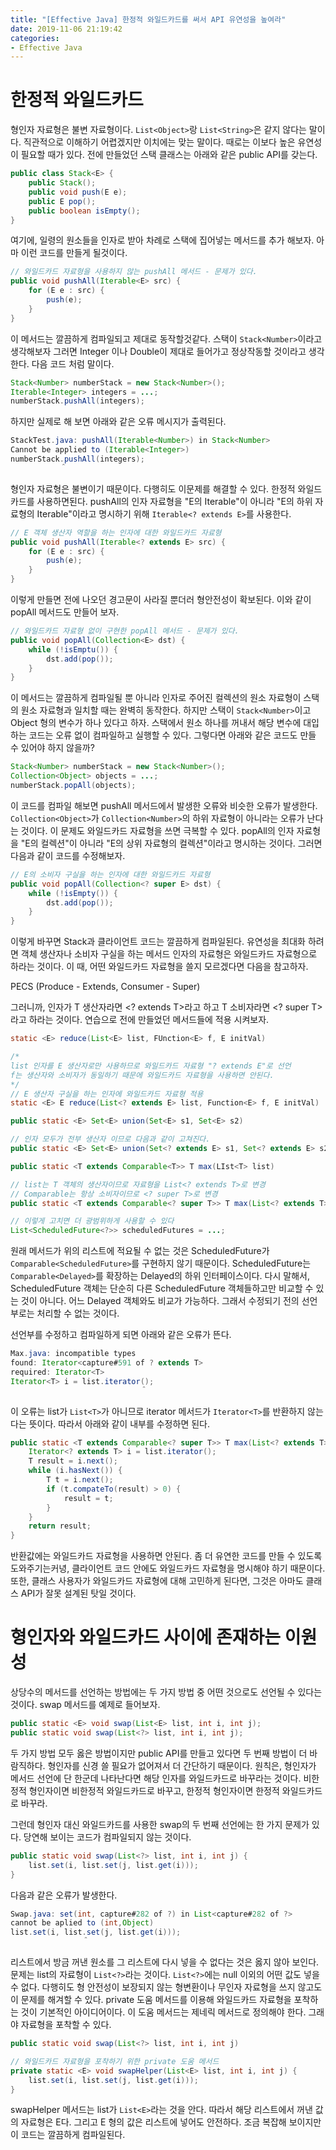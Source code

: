 ```yaml
---
title: "[Effective Java] 한정적 와일드카드를 써서 API 유연성을 높여라"
date: 2019-11-06 21:19:42
categories:
- Effective Java
---
```


# 한정적 와일드카드
형인자 자료형은 불변 자료형이다. `List<Object>`랑 `List<String>`은 같지 않다는 말이다. 직관적으로 이해하기 어렵겠지만 이치에는 맞는 말이다. 때로는 이보다 높은 유연성이 필요할 때가 있다. 전에 만들었던 스택 클래스는 아래와 같은 public API를 갖는다.

```java
public class Stack<E> {
    public Stack();
    public void push(E e);
    public E pop();
    public boolean isEmpty();
}
```

여기에, 일령의 원소들을 인자로 받아 차례로 스택에 집어넣는 메서드를 추가 해보자. 아마 이런 코드를 만들게 될것이다.

```java
// 와일드카드 자료형을 사용하지 않는 pushAll 메서드 - 문제가 있다.
public void pushAll(Iterable<E> src) {
    for (E e : src) {
        push(e);
    }
}
```

이 메서드는 깔끔하게 컴파일되고 제대로 동작할것같다. 스택이 `Stack<Number>`이라고 생각해보자 그러면 Integer 이나 Double이 제대로 들어가고 정상작동할 것이라고 생각한다. 다음 코드 처럼 말이다.

```java
Stack<Number> numberStack = new Stack<Number>();
Iterable<Integer> integers = ...;
numberStack.pushAll(integers);
```

하지만 실제로 해 보면 아래와 같은 오류 메시지가 출력된다. 

```java
StackTest.java: pushAll(Iterable<Number>) in Stack<Number>
Cannot be applied to (Iterable<Integer>)
numberStack.pushAll(integers);
           ＾
```

형인자 자료형은 불변이기 때문이다. 다행히도 이문제를 해결할 수 있다. 한정적 와일드 카드를 사용하면된다. pushAll의 인자 자료형을 "E의 Iterable"이 아니라 "E의 하위 자료형의 Iterable"이라고 명시하기 위해 `Iterable<? extends E>`를 사용한다.

```java
// E 객체 생산자 역할을 하는 인자에 대한 와일드카드 자료형
public void pushAll(Iterable<? extends E> src) {
    for (E e : src) {
        push(e);
    }
}
```

이렇게 만들면 전에 나오던 경고문이 사라질 뿐더러 형안전성이 확보된다. 이와 같이 popAll 메서드도 만들어 보자.

```java
// 와일드카드 자료형 없이 구현한 popAll 메서드 - 문제가 있다.
public void popAll(Collection<E> dst) {
    while (!isEmptu()) {
        dst.add(pop());
    }
}
```

이 메서드는 깔끔하게 컴파일될 뿐 아니라 인자로 주어진 컬렉션의 원소 자료형이 스택의 원소 자료형과 일치할 때는 완벽히 동작한다. 하지만 스택이 `Stack<Number>`이고 Object 형의 변수가 하나 있다고 하자. 스택에서 원소 하나를 꺼내서 해당 변수에 대입하는 코드는 오류 없이 컴파일하고 실행할 수 있다. 그렇다면 아래와 같은 코드도 만들 수 있어야 하지 않을까?

```java
Stack<Number> numberStack = new Stack<Number>();
Collection<Object> objects = ...;
numberStack.popAll(objects);
```

이 코드를 컴파일 해보면 pushAll 메서드에서 발생한 오류와 비슷한 오류가 발생한다. `Collection<Object>`가 `Collection<Number>`의 하위 자료형이 아니라는 오류가 난다는 것이다. 이 문제도 와일드카드 자료형을 쓰면 극복할 수 있다. popAll의 인자 자료형을 "E의 컬렉션"이 아니라 "E의 상위 자료형의 컬렉션"이라고 명시하는 것이다. 그러면 다음과 같이 코드를 수정해보자.

```java
// E의 소비자 구실을 하는 인자에 대한 와일드카드 자료형
public void popAll(Collection<? super E> dst) {
    while (!isEmpty()) {
        dst.add(pop());
    }
}
```

이렇게 바꾸면 Stack과 클라이언트 코드는 깔끔하게 컴파일된다. 유연성을 최대화 하려면 객체 생산자나 소비자 구실을 하는 메서드 인자의 자료형은 와일드카드 자료형으로 하라는 것이다. 이 때, 어떤 와일드카드 자료형을 쓸지 모르겠다면 다음을 참고하자.

PECS (Produce - Extends, Consumer - Super)

그러니까, 인자가 T 생산자라면 <? extends T>라고 하고 T 소비자라면 <? super T>라고 하라는 것이다. 연습으로 전에 만들었던 메서드들에 적용 시켜보자.

```java
static <E> reduce(List<E> list, FUnction<E> f, E initVal)

/*
list 인자를 E 생산자로만 사용하므로 와일드카드 자료형 "? extends E"로 선언
f는 생산자와 소비자가 동일하기 때문에 와일드카드 자료형을 사용하면 안된다.
*/
// E 생산자 구실을 하는 인자에 와일드카드 자료형 적용
static <E> E reduce(List<? extends E> list, Function<E> f, E initVal)
```

```java
public static <E> Set<E> union(Set<E> s1, Set<E> s2)

// 인자 모두가 전부 생산자 이므로 다음과 같이 고쳐진다.
public static <E> Set<E> union(Set<? extends E> s1, Set<? extends E> s2)
```

```java
public static <T extends Comparable<T>> T max(LIst<T> list)

// list는 T 객체의 생산자이므로 자료형을 List<? extends T>로 변경
// Comparable는 항상 소비자이므로 <? super T>로 변경
public static <T extends Comparable<? super T>> T max(List<? extends T> list)

// 이렇게 고치면 더 광범위하게 사용할 수 있다
List<ScheduledFuture<?>> scheduledFutures = ...;
```

원래 메서드가 위의 리스트에 적요될 수 없는 것은 ScheduledFuture가 `Comparable<ScheduledFuture>`를 구현하지 않기 때문이다. ScheduledFuture는 `Comparable<Delayed>`를 확장하는 Delayed의 하위 인터페이스이다. 다시 말해서, ScheduledFuture 객체는 단순히 다른 ScheduledFuture 객체들하고만 비교할 수 있는 것이 아니다. 어느 Delayed 객체와도 비교가 가능하다. 그래서 수정되기 전의 선언부로는 처리할 수 없는 것이다.

선언부를 수정하고 컴파일하게 되면 아래와 같은 오류가 뜬다.

```java
Max.java: incompatible types
found: Iterator<capture#591 of ? extends T>
required: Iterator<T>
Iterator<T> i = list.iterator();
                             ＾
```

이 오류는 list가 `List<T>`가 아니므로 iterator 메서드가 `Iterator<T>`를 반환하지 않는다는 뜻이다. 따라서 아래와 같이 내부를 수정하면 된다.

```java
public static <T extends Comparable<? super T>> T max(List<? extends T> list) {
    Iterator<? extends T> i = list.iterator();
    T result = i.next();
    while (i.hasNext()) {
        T t = i.next();
        if (t.compateTo(result) > 0) {
            result = t;
        }
    }
    return result;
}
```

반환값에는 와일드카드 자료형을 사용하면 안된다. 좀 더 유연한 코드를 만들 수 있도록 도와주기는커녕, 클라이언트 코드 안에도 와일드카드 자료형을 명시해야 하기 때문이다. 또한, 클래스 사용자가 와일드카드 자료형에 대해 고민하게 된다면, 그것은 아마도 클래스 API가 잘못 설계된 탓일 것이다.

# 형인자와 와일드카드 사이에 존재하는 이원성
상당수의 메서드를 선언하는 방법에는 두 가지 방법 중 어떤 것으로도 선언될 수 있다는 것이다. swap 메서드를 예제로 들어보자.

```java
public static <E> void swap(List<E> list, int i, int j);
public static void swap(List<?> list, int i, int j);
```

두 가지 방법 모두 옳은 방법이지만 public API를 만들고 있다면 두 번째 방법이 더 바람직하다. 형인자를 신경 쓸 필요가 없어져서 더 간단하기 때문이다. 원칙은, 형인자가 메서드 선언에 단 한군데 나타난다면 해당 인자를 와일드카드로 바꾸라는 것이다. 비한정적 형인자이면 비한정적 와일드카드로 바꾸고, 한정적 형인자이면 한정적 와일드카드로 바꾸라.

그런데 형인자 대신 와일드카드를 사용한 swap의 두 번째 선언에는 한 가지 문제가 있다. 당연해 보이는 코드가 컴파일되지 않는 것이다.

```java
public static void swap(List<?> list, int i, int j) {
    list.set(i, list.set(j, list.get(i)));
}
```

다음과 같은 오류가 발생한다.

```java
Swap.java: set(int, capture#282 of ?) in List<capture#282 of ?>
cannot be aplied to (int,Object)
list.set(i, list.set(j, list.get(i)));
                ＾
```

리스트에서 방금 꺼낸 원소를 그 리스트에 다시 넣을 수 없다는 것은 옳지 않아 보인다. 문제는 list의 자료형이 `List<?>`라는 것이다. `List<?>`에는 null 이외의 어떤 값도 넣을 수 없다. 다행히도 형 안전성이 보장되지 않는 형변환이나 무인자 자료형을 쓰지 않고도 이 문제를 해겨할 수 있다. private 도움 메서드를 이용해 와일드카드 자료형을 포착하는 것이 기본적인 아이디어이다. 이 도움 메서드는 제네릭 메서드로 정의해야 한다. 그래야 자료형을 포착할 수 있다.

```java
public static void swap(List<?> list, int i, int j)

// 와일드카드 자료형을 포착하기 위한 private 도움 메서드
private static <E> void swapHelper(List<E> list, int i, int j) {
    list.set(i, list.set(j, list.get(i)));
}
```

swapHelper 메서드는 list가 `List<E>`라는 것을 안다. 따라서 해당 리스트에서 꺼낸 값의 자료형은 E다. 그리고 E 형의 값은 리스트에 넣어도 안전하다. 조금 복잡해 보이지만 이 코드는 깔끔하게 컴파일된다. 